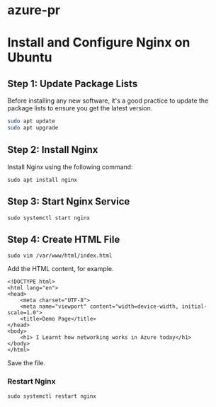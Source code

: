 # azure-pr

# Install and Configure Nginx on Ubuntu

## Step 1: Update Package Lists

Before installing any new software, it's a good practice to update the package lists to ensure you get the latest version.

```bash
sudo apt update
sudo apt upgrade
```

## Step 2: Install Nginx

Install Nginx using the following command:

```
sudo apt install nginx
```

## Step 3: Start Nginx Service

```
sudo systemctl start nginx
```

## Step 4: Create HTML File

```
sudo vim /var/www/html/index.html
```

Add the HTML content, for example.

```
<!DOCTYPE html>
<html lang="en">
<head>
    <meta charset="UTF-8">
    <meta name="viewport" content="width=device-width, initial-scale=1.0">
    <title>Demo Page</title>
</head>
<body>
    <h1> I Learnt how networking works in Azure today</h1>
</body>
</html>
```

Save the file.

### Restart Nginx

```
sudo systemctl restart nginx
```









